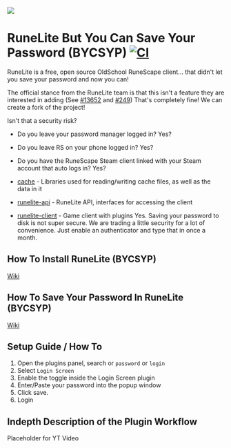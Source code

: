 ![](https://runelite.net/img/logo.png)
# RuneLite But You Can Save Your Password (BYCSYP) [![CI](https://github.com/downthecrop/runelite-but-you-can-save-your-password/actions/workflows/CI.yml/badge.svg?branch=1.7.24)](https://github.com/downthecrop/runelite-but-you-can-save-your-password/actions/workflows/CI.yml)

RuneLite is a free, open source OldSchool RuneScape client... that didn't let you save your password and now you can!

The official stance from the RuneLite team is that this isn't a feature they are interested in adding (See [#13652](https://github.com/runelite/runelite/pull/13652) and [#249](https://github.com/runelite/plugin-hub/pull/249)) That's completely fine! We can create a fork of the project!

Isn't that a security risk?
  - Do you leave your password manager logged in? Yes?
  - Do you leave RS on your phone logged in? Yes?
  - Do you have the RuneScape Steam client linked with your Steam account that auto logs in? Yes?

- [cache](cache/src/main/java/net/runelite/cache) - Libraries used for reading/writing cache files, as well as the data in it
- [runelite-api](runelite-api/src/main/java/net/runelite/api) - RuneLite API, interfaces for accessing the client
- [runelite-client](runelite-client/src/main/java/net/runelite/client) - Game client with plugins
Yes. Saving your password to disk is not super secure. We are trading a little security for a lot of convenience. Just enable an authenticator and type that in once a month.

## How To Install RuneLite (BYCSYP)

[Wiki](https://github.com/downthecrop/runelite-but-you-can-save-your-password/wiki/How-To-Install-RuneLite-(BYCSYP))

## How To Save Your Password In RuneLite (BYCSYP)

[Wiki](https://github.com/downthecrop/runelite-but-you-can-save-your-password/wiki/How-To-Save-Your-Password-In-RuneLite-(BYCSYP))

## Setup Guide / How To

1. Open the plugins panel, search or `password` or `login`
2. Select `Login Screen`
3. Enable the toggle inside the Login Screen plugin
4. Enter/Paste your password into the popup window
5. Click save.
6. Login

## Indepth Description of the Plugin Workflow

Placeholder for YT Video

